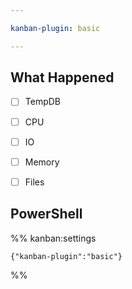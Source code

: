 ```yaml
---

kanban-plugin: basic

---
```


## What Happened
- [ ] TempDB
- [ ] CPU
- [ ] IO
- [ ] Memory
- [ ] Files


## PowerShell





%% kanban:settings
```
{"kanban-plugin":"basic"}
```
%%